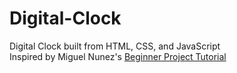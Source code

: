 # Digital-Clock
Digital Clock built from HTML, CSS, and JavaScript
<br>
Inspired by Miguel Nunez's <a href="https://github.com/iamcodefoxx/DigitalClock" target="_blank">Beginner Project Tutorial</a>
